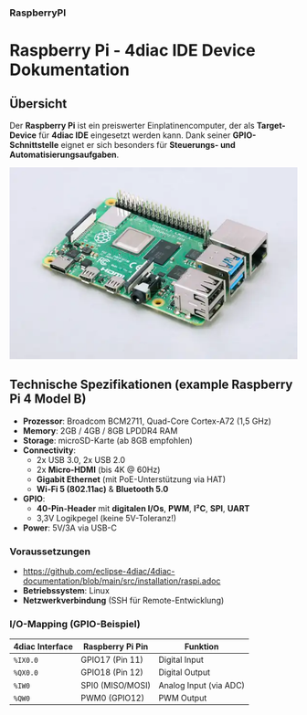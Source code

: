 ### RaspberryPI
# Raspberry Pi - 4diac IDE Device Dokumentation  

## Übersicht  
Der **Raspberry Pi** ist ein preiswerter Einplatinencomputer, der als **Target-Device** für **4diac IDE** eingesetzt werden kann. Dank seiner **GPIO-Schnittstelle** eignet er sich besonders für **Steuerungs- und Automatisierungsaufgaben**.  

![Raspberry Pi](RaspberryPI.png) 

## Technische Spezifikationen (example Raspberry Pi 4 Model B)  
- **Prozessor**: Broadcom BCM2711, Quad-Core Cortex-A72 (1,5 GHz)  
- **Memory**: 2GB / 4GB / 8GB LPDDR4 RAM  
- **Storage**: microSD-Karte (ab 8GB empfohlen)  
- **Connectivity**:  
  - 2x USB 3.0, 2x USB 2.0  
  - 2x **Micro-HDMI** (bis 4K @ 60Hz)  
  - **Gigabit Ethernet** (mit PoE-Unterstützung via HAT)  
  - **Wi-Fi 5 (802.11ac)** & **Bluetooth 5.0**  
- **GPIO**:  
  - **40-Pin-Header** mit **digitalen I/Os**, **PWM**, **I²C**, **SPI**, **UART**  
  - 3,3V Logikpegel (keine 5V-Toleranz!)  
- **Power**: 5V/3A via USB-C  

### Voraussetzungen  
- https://github.com/eclipse-4diac/4diac-documentation/blob/main/src/installation/raspi.adoc
- **Betriebssystem**: Linux  
- **Netzwerkverbindung** (SSH für Remote-Entwicklung)  

### I/O-Mapping (GPIO-Beispiel)  
| 4diac Interface | Raspberry Pi Pin | Funktion |  
|----------------|------------------|----------|  
| `%IX0.0`       | GPIO17 (Pin 11)  | Digital Input |  
| `%QX0.0`       | GPIO18 (Pin 12)  | Digital Output |  
| `%IW0`         | SPI0 (MISO/MOSI) | Analog Input (via ADC) |  
| `%QW0`         | PWM0 (GPIO12)    | PWM Output |  
